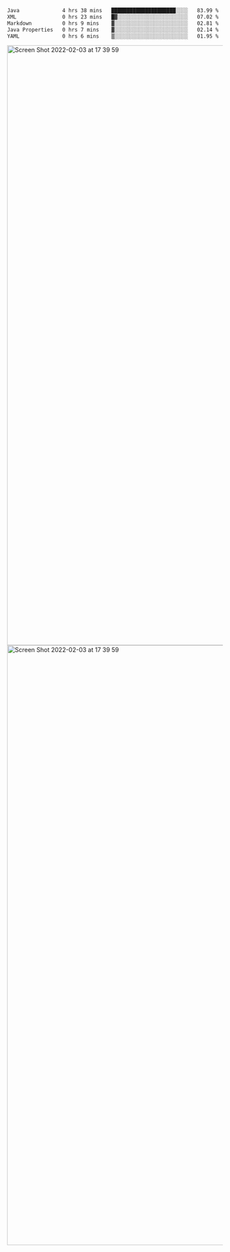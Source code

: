 <!--START_SECTION:waka-->

```txt
Java              4 hrs 38 mins   █████████████████████░░░░   83.99 %
XML               0 hrs 23 mins   █▓░░░░░░░░░░░░░░░░░░░░░░░   07.02 %
Markdown          0 hrs 9 mins    ▓░░░░░░░░░░░░░░░░░░░░░░░░   02.81 %
Java Properties   0 hrs 7 mins    ▓░░░░░░░░░░░░░░░░░░░░░░░░   02.14 %
YAML              0 hrs 6 mins    ▒░░░░░░░░░░░░░░░░░░░░░░░░   01.95 %
```

<!--END_SECTION:waka-->

<img width="1400" alt="Screen Shot 2022-02-03 at 17 39 59" src="https://user-images.githubusercontent.com/45716542/152387304-f2b60485-53a6-4f4b-a818-5cefb1b0c0ae.png">
<img width="1400" alt="Screen Shot 2022-02-03 at 17 39 59" src="https://user-images.githubusercontent.com/45716542/152387273-ea5cdf21-2a45-44da-8bef-00c1763b1d42.png">
